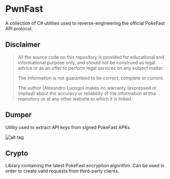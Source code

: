 # PwnFast
A collection of C# utilities used to reverse-engineering the official PokeFast API protocol.

## Disclaimer
> All the source code on this repository is provided for educational and informational purpose only, and should not be construed as legal advice or as an offer to perform legal services on any subject matter.
> 
> The information is not guaranteed to be correct, complete or current. 
> 
> The author (Alexandro Luongo) makes no warranty (expressed or implied) about the accuracy or reliability of the information at this repository or at any other website to which it is linked.

## Dumper
Utility used to extract API keys from signed PokeFast APKs. 

![alt tag](http://i.imgur.com/qeavOqN.png)

## Crypto
Library containing the latest PokeFast encryption algorithm.
Can be used in order to create valid requests from third-party clients.
